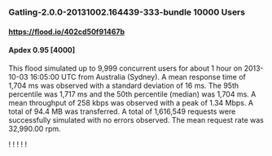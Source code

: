 
### Gatling-2.0.0-20131002.164439-333-bundle 10000 Users
#### https://flood.io/402cd50f91467b
#### Apdex 0.95 [4000]
This flood simulated up to 9,999 concurrent users for about 1 hour on  2013-10-03 16:05:00 UTC from Australia (Sydney). A mean response time of 1,704 ms was observed with a standard deviation of 16 ms. The 95th percentile was 1,717 ms and the 50th percentile (median) was 1,704 ms. A mean throughput of 258 kbps was observed with a peak of 1.34 Mbps. A total of 94.4 MB was transferred. A total of 1,616,549 requests were successfully simulated with no errors observed. The mean request rate was 32,990.00 rpm. 

\![](./gc/402cd50f91467b/tenured_size.jpg)
\![](./gc/402cd50f91467b/collection_pause_time.jpg)
\![](./gc/402cd50f91467b/cpu_real.jpg)
\![](./gc/402cd50f91467b/promoted_size.jpg)
\![](./gc/402cd50f91467b/young_size.jpg)

